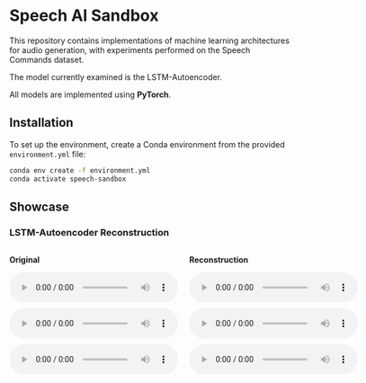 # Speech AI Sandbox

This repository contains implementations of machine learning architectures for audio generation, with experiments performed on the Speech Commands dataset.

The model currently examined is the LSTM-Autoencoder.

All models are implemented using **PyTorch**.

## Installation

To set up the environment, create a Conda environment from the provided `environment.yml` file:

```bash
conda env create -f environment.yml
conda activate speech-sandbox
```

## Showcase

### LSTM-Autoencoder Reconstruction

<div style="display: flex; gap: 20px; align-items: center; margin-bottom: 10px;">
  <div>
    <p style="font-weight: bold;">Original</p>
    <audio controls>
      <source src="audio/original_1.wav" type="audio/wav">
      Your browser does not support the audio element.
    </audio>
  </div>
  <div>
    <p style="font-weight: bold;">Reconstruction</p>
    <audio controls>
      <source src="audio/lstm_ae/reconstruction_1.wav" type="audio/wav">
      Your browser does not support the audio element.
    </audio>
  </div>
</div>
<div style="display: flex; gap: 20px; align-items: center; margin-bottom: 10px;">
  <div>
    <audio controls>
      <source src="audio/original_2.wav" type="audio/wav">
      Your browser does not support the audio element.
    </audio>
  </div>
  <div>
    <audio controls>
      <source src="audio/lstm_ae/reconstruction_2.wav" type="audio/wav">
      Your browser does not support the audio element.
    </audio>
  </div>
</div>
<div style="display: flex; gap: 20px; align-items: center;">
  <div>
    <audio controls>
      <source src="audio/original_3.wav" type="audio/wav">
      Your browser does not support the audio element.
    </audio>
  </div>
  <div>
    <audio controls>
      <source src="audio/lstm_ae/reconstruction_3.wav" type="audio/wav">
      Your browser does not support the audio element.
    </audio>
  </div>
</div>
